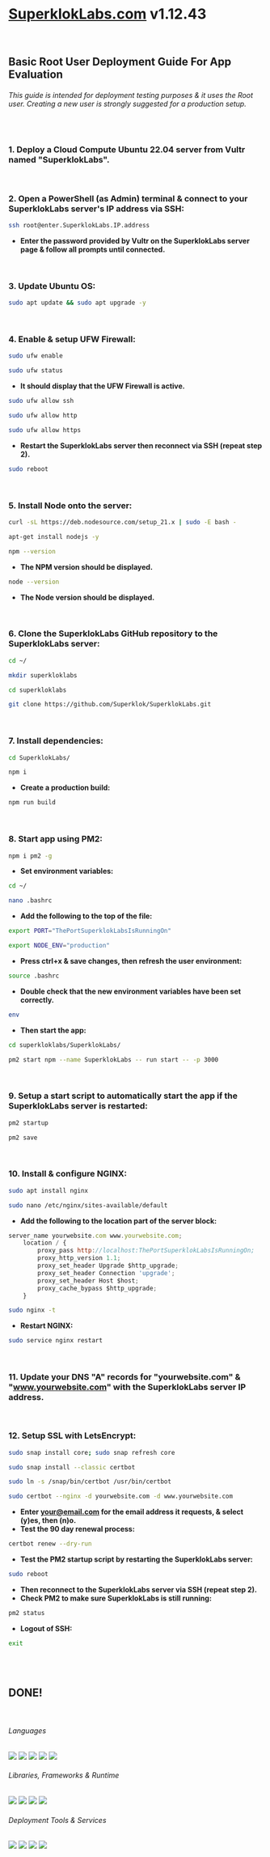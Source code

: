 # [SuperklokLabs.com][SuperklokLabs] v1.12.43
<br />

## Basic Root User Deployment Guide For App Evaluation
###### This guide is intended for deployment testing purposes & it uses the Root user. Creating a new user is strongly suggested for a production setup.
<br />

### 1. Deploy a Cloud Compute Ubuntu 22.04 server from Vultr named "SuperklokLabs".
<br />

### 2. Open a PowerShell (as Admin) terminal & connect to your SuperklokLabs server's IP address via SSH:

```Bash
ssh root@enter.SuperklokLabs.IP.address
```

- **Enter the password provided by Vultr on the SuperklokLabs server page & follow all prompts until connected.**

<br />

### 3. Update Ubuntu OS:

```Bash
sudo apt update && sudo apt upgrade -y
```

<br />

### 4. Enable & setup UFW Firewall:

```Bash
sudo ufw enable
```

```Bash
sudo ufw status
```

- **It should display that the UFW Firewall is active.**

```Bash
sudo ufw allow ssh
```

```Bash
sudo ufw allow http
```

```Bash
sudo ufw allow https
```

- **Restart the SuperklokLabs server then reconnect via SSH (repeat step 2).**

```Bash
sudo reboot
```

<br />

### 5. Install Node onto the server:

```Bash
curl -sL https://deb.nodesource.com/setup_21.x | sudo -E bash -
```

```Bash
apt-get install nodejs -y
```

```Bash
npm --version
```

- **The NPM version should be displayed.**

```Bash
node --version
```

- **The Node version should be displayed.**

<br />

### 6. Clone the SuperklokLabs GitHub repository to the SuperklokLabs server:

```Bash
cd ~/
```

```Bash
mkdir superkloklabs
```

```Bash
cd superkloklabs
```

```Bash
git clone https://github.com/Superklok/SuperklokLabs.git
```

<br />

### 7. Install dependencies:

```Bash
cd SuperklokLabs/
```

```Bash
npm i
```

- **Create a production build:**

```Bash
npm run build
```

<br />

### 8. Start app using PM2:

```Bash
npm i pm2 -g
```

- **Set environment variables:**

```Bash
cd ~/
```

```Bash
nano .bashrc
```

- **Add the following to the top of the file:**

```Bash
export PORT="ThePortSuperklokLabsIsRunningOn"
```

```Bash
export NODE_ENV="production"
```

- **Press ctrl+x & save changes, then refresh the user environment:**

```Bash
source .bashrc
```

- **Double check that the new environment variables have been set correctly.**

```Bash
env
```

- **Then start the app:**

```Bash
cd superkloklabs/SuperklokLabs/
```

```Bash
pm2 start npm --name SuperklokLabs -- run start -- -p 3000
```

<br />

### 9. Setup a start script to automatically start the app if the SuperklokLabs server is restarted:

```Bash
pm2 startup
```

```Bash
pm2 save
```

<br />

### 10. Install & configure NGINX:

```Bash
sudo apt install nginx
```

```Bash
sudo nano /etc/nginx/sites-available/default
```

- **Add the following to the location part of the server block:**

```JavaScript
server_name yourwebsite.com www.yourwebsite.com;
    location / {
        proxy_pass http://localhost:ThePortSuperklokLabsIsRunningOn;
        proxy_http_version 1.1;
        proxy_set_header Upgrade $http_upgrade;
        proxy_set_header Connection 'upgrade';
        proxy_set_header Host $host;
        proxy_cache_bypass $http_upgrade;
    }
```

```Bash
sudo nginx -t
```

- **Restart NGINX:**

```Bash
sudo service nginx restart
```

<br />

### 11. Update your DNS "A" records for "yourwebsite.com" & "www.yourwebsite.com" with the SuperklokLabs server IP address.
<br />

### 12. Setup SSL with LetsEncrypt:

```Bash
sudo snap install core; sudo snap refresh core
```

```Bash
sudo snap install --classic certbot
```

```Bash
sudo ln -s /snap/bin/certbot /usr/bin/certbot
```

```Bash
sudo certbot --nginx -d yourwebsite.com -d www.yourwebsite.com
```

- **Enter your@email.com for the email address it requests, & select (y)es, then (n)o.**
- **Test the 90 day renewal process:**

```Bash
certbot renew --dry-run
```

- **Test the PM2 startup script by restarting the SuperklokLabs server:**

```Bash
sudo reboot
```

- **Then reconnect to the SuperklokLabs server via SSH (repeat step 2).**
- **Check PM2 to make sure SuperklokLabs is still running:**

```Bash
pm2 status
```

- **Logout of SSH:**

```Bash
exit
```

<br />
<br />

## DONE!
<br />

###### Languages

[<img src="https://img.shields.io/badge/JavaScript-323330?style=for-the-badge&logo=javascript&logoColor=F7DF1E" />][javascript] [<img src="https://img.shields.io/badge/CSS3-1572B6?style=for-the-badge&logo=css3&logoColor=white" />][css] [<img src="https://img.shields.io/badge/HTML5-E34F26?style=for-the-badge&logo=html5&logoColor=white" />][html] [<img src="https://img.shields.io/badge/json-5E5C5C?style=for-the-badge&logo=json&logoColor=white" />][json] [<img src="https://img.shields.io/badge/Markdown-000000?style=for-the-badge&logo=markdown&logoColor=white" />][markdown]

###### Libraries, Frameworks & Runtime

[<img src="https://img.shields.io/badge/next%20js-000000?style=for-the-badge&logo=nextdotjs&logoColor=white" />][next] [<img src="https://img.shields.io/badge/React-20232A?style=for-the-badge&logo=react&logoColor=61DAFB" />][react] [<img src="https://img.shields.io/badge/Node.js-339933?style=for-the-badge&logo=nodedotjs&logoColor=white" />][node] [<img src="https://img.shields.io/badge/npm-CB3837?style=for-the-badge&logo=npm&logoColor=white" />][npm]

###### Deployment Tools & Services

[<img src="https://img.shields.io/badge/Docker-2CA5E0?style=for-the-badge&logo=docker&logoColor=white" />][docker] [<img src="https://img.shields.io/badge/Nginx-009639?style=for-the-badge&logo=nginx&logoColor=white" />][nginx] [<img src="https://img.shields.io/static/v1?style=for-the-badge&message=Let%E2%80%99s+Encrypt&color=003A70&logo=Let%E2%80%99s+Encrypt&logoColor=FFFFFF&label=" />][letsencrypt] [<img src="https://img.shields.io/static/v1?style=for-the-badge&message=Vultr&color=007BFC&logo=Vultr&logoColor=FFFFFF&label=" />][vultr]

<br />
<br />

[SuperklokLabs]: https://superkloklabs.com/
[javascript]: https://developer.mozilla.org/en-US/docs/Web/JavaScript
[css]: https://developer.mozilla.org/en-US/docs/Web/CSS
[html]: https://developer.mozilla.org/en-US/docs/Web/HTML
[json]: https://developer.mozilla.org/en-US/docs/Web/JavaScript/Reference/Global_Objects/JSON
[markdown]: https://www.markdownguide.org/getting-started/
[react]: https://react.dev/
[next]: https://nextjs.org/docs
[node]: https://nodejs.org/en/docs/guides/
[npm]: https://docs.npmjs.com/cli/v7/commands/npm
[docker]: https://hub.docker.com/r/superklok/superkloklabs/tags
[nginx]: https://docs.nginx.com/
[letsencrypt]: https://certbot.eff.org/
[vultr]: https://www.vultr.com/